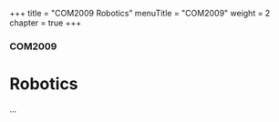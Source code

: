 +++
title = "COM2009 Robotics"
menuTitle = "COM2009"
weight = 2
chapter = true
+++

### COM2009

# Robotics

...